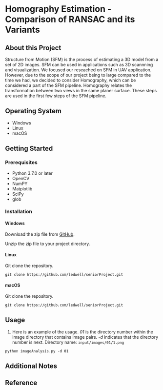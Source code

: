 # **Homography Estimation - Comparison of RANSAC and its Variants**
## About this Project
Structure from Motion (SFM) is the process of estimating a 3D model from a set of 2D images. SFM can be used in applications such as 3D scannning and visualization. We focused our reseached on SFM in UAV application. However, due to the scope of our project being to large compared to the time we had, we decided to consider Homography, which can be considered a part of the SFM pipeline. Homography relates the transformation between two views in the same planer surface. These steps are used in the first few steps of the SFM pipeline.
## Operating System 
- Windows
- Linux
- macOS
## Getting Started
### Prerequisites
- Python 3.7.0 or later
- OpenCV
- NumPY
- Matplotlib
- SciPy
- glob
### Installation
#### Windows
Download the zip file from [GitHub](https://github.com/ledwell/seniorProject).

Unzip the zip file to your project directory.
#### Linux
Git clone the repository.

`git clone https://github.com/ledwell/seniorProject.git`
#### macOS
Git clone the repository. 

`git clone https://github.com/ledwell/seniorProject.git`
## Usage
1. Here is an example of the usage. _01_ is the directory number within the image directory that contains image pairs. _-d_ indicates that the directory number is next.
Directory name: `input/images/01/1.png`

`python imageAnalysis.py -d 01`
## Additional Notes
## Reference 